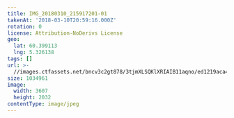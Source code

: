 ```yaml
---
title: IMG_20180310_215917201-01
takenAt: '2018-03-10T20:59:16.000Z'
rotation: 0
license: Attribution-NoDerivs License
geo:
  lat: 60.399113
  lng: 5.326138
tags: []
url: >-
  //images.ctfassets.net/bncv3c2gt878/3tjmXLSQKlXRIAIB11aqno/ed1219aca48912d34b2c108f8ecb07b0/img_20180310_215917201-01_40759178812_o
size: 1034961
image:
  width: 3607
  height: 2032
contentType: image/jpeg
---
```


